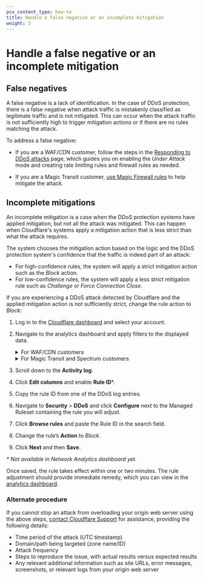 ```yaml
---
pcx_content_type: how-to
title: Handle a false negative or an incomplete mitigation
weight: 3
---
```


# Handle a false negative or an incomplete mitigation

## False negatives

A false negative is a lack of identification. In the case of DDoS protection, there is a false negative when attack traffic is mistakenly classified as legitimate traffic and is not mitigated. This can occur when the attack traffic is not sufficiently high to trigger mitigation actions or if there are no rules matching the attack.

To address a false negative:

- If you are a WAF/CDN customer, follow the steps in the [Responding to DDoS attacks](https://support.cloudflare.com/hc/articles/200170196) page, which guides you on enabling the _Under Attack_ mode and creating rate limiting rules and firewall rules as needed.

- If you are a Magic Transit customer, [use Magic Firewall rules](/magic-firewall/how-to/add-rules/) to help mitigate the attack.

## Incomplete mitigations

An incomplete mitigation is a case when the DDoS protection systems have applied mitigation, but not all the attack was mitigated. This can happen when Cloudflare's systems apply a mitigation action that is less strict than what the attack requires.

The system chooses the mitigation action based on the logic and the DDoS protection system's confidence that the traffic is indeed part of an attack:

- For high-confidence rules, the system will apply a strict mitigation action such as the _Block_ action.
- For low-confidence rules, the system will apply a less strict mitigation rule such as _Challenge_ or _Force Connection Close_.

If you are experiencing a DDoS attack detected by Cloudflare and the applied mitigation action is not sufficiently strict, change the rule action to _Block_:

1. Log in to the [Cloudflare dashboard](https://dash.cloudflare.com) and select your account.

2. Navigate to the analytics dashboard and apply filters to the displayed data.

    <details><summary>For WAF/CDN customers</summary><div>

    1\. Select the zone that is experiencing an incomplete mitigation of a DDoS attack.

    2\. Navigate to **Security** > **Overview**.

    3\. Click **Add filter** and filter by `Service equals HTTP DDoS`.

    </div></details>

    <details><summary>For Magic Transit and Spectrum customers</summary><div>

    1\. In the account home page, open **Network Analytics**.

    2\. Identify the DDoS attack that is having incomplete mitigations. Use the Attack ID number included in the DDoS alert (if you received one), or apply dashboard filters such as destination IP address and port.

    </div></details>

3. Scroll down to the **Activity log**.

4. Click **Edit columns** and enable **Rule ID**\*.

5. Copy the rule ID from one of the DDoS log entries.

6. Navigate to **Security** > **DDoS** and click **Configure** next to the Managed Ruleset containing the rule you will adjust.

7. Click **Browse rules** and paste the Rule ID in the search field.

8. Change the rule’s **Action** to _Block_.

9. Click **Next** and then **Save**.

_\* Not available in Network Analytics dashboard yet._

Once saved, the rule takes effect within one or two minutes. The rule adjustment should provide immediate remedy, which you can view in the [analytics dashboard](/ddos-protection/reference/analytics/).

### Alternate procedure

If you cannot stop an attack from overloading your origin web server using the above steps, [contact Cloudflare Support](https://support.cloudflare.com/hc/articles/200172476#h_4b8753c8-f422-4c74-9e8e-07026c4da730) for assistance, providing the following details:

- Time period of the attack (UTC timestamp)
- Domain/path being targeted (zone name/ID)
- Attack frequency
- Steps to reproduce the issue, with actual results versus expected results
- Any relevant additional information such as site URLs, error messages, screenshots, or relevant logs from your origin web server
